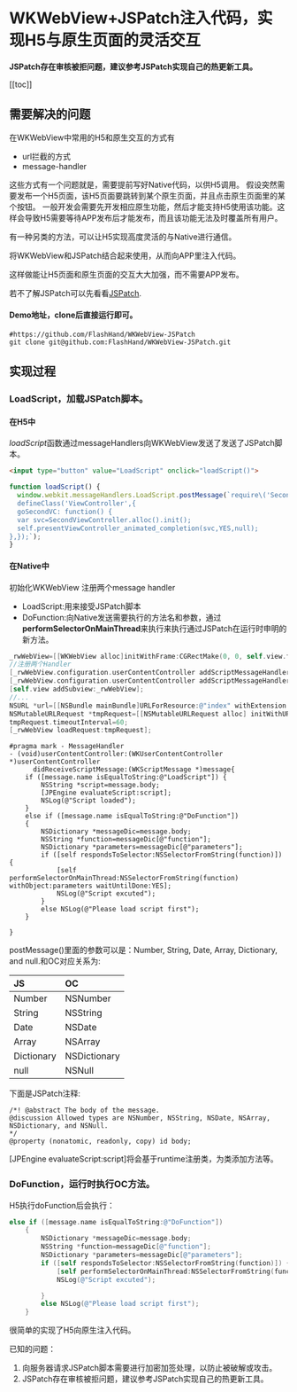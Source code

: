 # WKWebView+JSPatch注入代码，实现H5与原生页面的灵活交互
**JSPatch存在审核被拒问题，建议参考JSPatch实现自己的热更新工具。**

[[toc]]

## 需要解决的问题
在WKWebView中常用的H5和原生交互的方式有
- url拦截的方式
- message-handler

这些方式有一个问题就是，需要提前写好Native代码，以供H5调用。
假设突然需要发布一个H5页面，该H5页面要跳转到某个原生页面，并且点击原生页面里的某个按钮。
一般开发会需要先开发相应原生功能，然后才能支持H5使用该功能。这样会导致H5需要等待APP发布后才能发布，而且该功能无法及时覆盖所有用户。

有一种另类的方法，可以让H5实现高度灵活的与Native进行通信。

将WKWebView和JSPatch结合起来使用，从而向APP里注入代码。

这样做能让H5页面和原生页面的交互大大加强，而不需要APP发布。

若不了解JSPatch可以先看看[JSPatch](https://github.com/bang590/JSPatch).

#### Demo地址，clone后直接运行即可。
```shell
#https://github.com/FlashHand/WKWebView-JSPatch
git clone git@github.com:FlashHand/WKWebView-JSPatch.git
```
## 实现过程
### LoadScript，加载JSPatch脚本。
#### 在H5中
*loadScript*函数通过messageHandlers向WKWebView发送了发送了JSPatch脚本。
```html
<input type="button" value="LoadScript" onclick="loadScript()">
```

```javascript
function loadScript() {
  window.webkit.messageHandlers.LoadScript.postMessage(`require\('SecondViewController');
  defineClass('ViewController',{
  goSecondVC: function() {
  var svc=SecondViewController.alloc().init();
  self.presentViewController_animated_completion(svc,YES,null);
},});`);
}
```
#### 在Native中
初始化WKWebView
注册两个message handler
- LoadScript:用来接受JSPatch脚本
- DoFunction:向Native发送需要执行的方法名和参数，通过**performSelectorOnMainThread**来执行来执行通过JSPatch在运行时申明的新方法。
```objectivec
_rwWebView=[[WKWebView alloc]initWithFrame:CGRectMake(0, 0, self.view.frame.size.width, self.view.frame.size.height)];
//注册两个Handler
[_rwWebView.configuration.userContentController addScriptMessageHandler:self name:@"LoadScript"];
[_rwWebView.configuration.userContentController addScriptMessageHandler:self name:@"DoFunction"];
[self.view addSubview:_rwWebView];
//...
NSURL *url=[[NSBundle mainBundle]URLForResource:@"index" withExtension:@"html"];
NSMutableURLRequest *tmpRequest=[[NSMutableURLRequest alloc] initWithURL:url];
tmpRequest.timeoutInterval=60;
[_rwWebView loadRequest:tmpRequest];
```
```
#pragma mark - MessageHandler
- (void)userContentController:(WKUserContentController *)userContentController
      didReceiveScriptMessage:(WKScriptMessage *)message{
    if ([message.name isEqualToString:@"LoadScript"]) {
        NSString *script=message.body;
        [JPEngine evaluateScript:script];
        NSLog(@"Script loaded");
    }
    else if ([message.name isEqualToString:@"DoFunction"])
    {
        NSDictionary *messageDic=message.body;
        NSString *function=messageDic[@"function"];
        NSDictionary *parameters=messageDic[@"parameters"];
        if ([self respondsToSelector:NSSelectorFromString(function)]) {
            [self performSelectorOnMainThread:NSSelectorFromString(function) withObject:parameters waitUntilDone:YES];
            NSLog(@"Script excuted");
        }
        else NSLog(@"Please load script first");
    }
    
}
```


postMessage()里面的参数可以是：Number, String, Date, Array,
Dictionary, and null.和OC对应关系为:

|JS|OC|
|:---|:---|
|Number|NSNumber|
|String|NSString|
|Date|NSDate|
|Array|NSArray|
|Dictionary|NSDictionary|
|null|NSNull|
下面是JSPatch注释:

```
/*! @abstract The body of the message.
@discussion Allowed types are NSNumber, NSString, NSDate, NSArray,
NSDictionary, and NSNull.
*/
@property (nonatomic, readonly, copy) id body;
```

[JPEngine evaluateScript:script]将会基于runtime注册类，为类添加方法等。

### DoFunction，运行时执行OC方法。
H5执行doFunction后会执行：
```objectivec
else if ([message.name isEqualToString:@"DoFunction"])
    {
        NSDictionary *messageDic=message.body;
        NSString *function=messageDic[@"function"];
        NSDictionary *parameters=messageDic[@"parameters"];
        if ([self respondsToSelector:NSSelectorFromString(function)]) {
            [self performSelectorOnMainThread:NSSelectorFromString(function) withObject:parameters waitUntilDone:YES];
            NSLog(@"Script excuted");

        }
        else NSLog(@"Please load script first");
    }
```
很简单的实现了H5向原生注入代码。

已知的问题：
1. 向服务器请求JSPatch脚本需要进行加密加签处理，以防止被破解或攻击。
2. JSPatch存在审核被拒问题，建议参考JSPatch实现自己的热更新工具。
